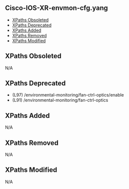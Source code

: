 ## Cisco-IOS-XR-envmon-cfg.yang

- [XPaths Obsoleted](#xpaths-obsoleted)
- [XPaths Deprecated](#xpaths-deprecated)
- [XPaths Added](#xpaths-added)
- [XPaths Removed](#xpaths-removed)
- [XPaths Modified](#xpaths-modified)

## XPaths Obsoleted

N/A

## XPaths Deprecated

- (L97)	/environmental-monitoring/fan-ctrl-optics/enable
- (L91)	/environmental-monitoring/fan-ctrl-optics

## XPaths Added

N/A

## XPaths Removed

N/A

## XPaths Modified

N/A

